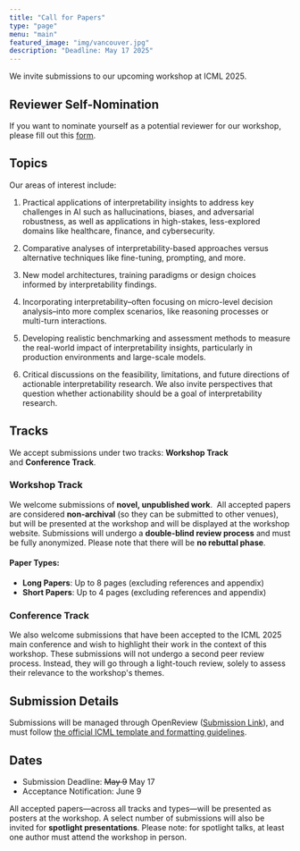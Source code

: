 ```yaml
---
title: "Call for Papers"
type: "page"
menu: "main"
featured_image: "img/vancouver.jpg"
description: "Deadline: May 17 2025"
---
```



We invite submissions to our upcoming workshop at ICML 2025. 

## Reviewer Self-Nomination
If you want to nominate yourself as a potential reviewer for our workshop, please fill out this [form](https://forms.gle/4BRdvmeqWbu7WETo6).
## Topics

Our areas of interest include:

1.  Practical applications of interpretability insights to address key challenges in AI such as hallucinations, biases, and adversarial robustness, as well as applications in high-stakes, less-explored domains like healthcare, finance, and cybersecurity.
    
2.  Comparative analyses of interpretability-based approaches versus alternative techniques like fine-tuning, prompting, and more.
    
3.  New model architectures, training paradigms or design choices informed by interpretability findings.
    
4.  Incorporating interpretability–often focusing on micro-level decision analysis–into more complex scenarios, like reasoning processes or multi-turn interactions.
    
5.  Developing realistic benchmarking and assessment methods to measure the real-world impact of interpretability insights, particularly in production environments and large-scale models.

6. Critical discussions on the feasibility, limitations, and future directions of actionable interpretability research. We also invite perspectives that question whether actionability should be a goal of interpretability research.

    

    

## Tracks

We accept submissions under two tracks: **Workshop Track** and **Conference Track**.

### Workshop Track

We welcome submissions of **novel, unpublished work**.  All accepted papers are considered **non-archival** (so they can be submitted to other venues), but will be presented at the workshop and will be displayed at the workshop website. Submissions will undergo a **double-blind review process** and must be fully anonymized. Please note that there will be **no rebuttal phase**.

#### Paper Types:

*   **Long Papers**: Up to 8 pages (excluding references and appendix)
*   **Short Papers**: Up to 4 pages (excluding references and appendix)
    

### Conference Track

We also welcome submissions that have been accepted to the ICML 2025 main conference and wish to highlight their work in the context of this workshop. These submissions will not undergo a second peer review process. Instead, they will go through a light-touch review, solely to assess their relevance to the workshop's themes.

## Submission Details

Submissions will be managed through OpenReview ([Submission Link](https://openreview.net/group?id=ICML.cc/2025/Workshop/AIW)), and must follow [the official ICML template and formatting guidelines](https://icml.cc/Conferences/2025/AuthorInstructions).

## Dates
*  Submission Deadline: ~~May 9~~ May 17
*  Acceptance Notification: June 9

All accepted papers—across all tracks and types—will be presented as posters at the workshop. A select number of submissions will also be invited for **spotlight presentations**. Please note: for spotlight talks, at least one author must attend the workshop in person.


